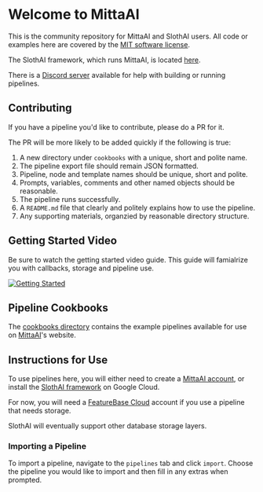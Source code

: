 # Welcome to MittaAI
This is the community repository for MittaAI and SlothAI users. All code or examples here are covered by the [MIT software license](https://github.com/MittaAI/mitta-community/blob/main/LICENSE).

The SlothAI framework, which runs MittaAI, is located [here](https://github.com/kordless/SlothAI).

There is a [Discord server](https://discord.gg/SxwcVGQ8j9) available for help with building or running pipelines.

## Contributing
If you have a pipeline you'd like to contribute, please do a PR for it.

The PR will be more likely to be added quickly if the following is true:
1. A new directory under `cookbooks` with a unique, short and polite name.
2. The pipeline export file should remain JSON formatted.
3. Pipeline, node and template names should be unique, short and polite.
4. Prompts, variables, comments and other named objects should be reasonable.
5. The pipeline runs successfully.
5. A `README.md` file that clearly and politely explains how to use the pipeline.
6. Any supporting materials, organzied by reasonable directory structure.

## Getting Started Video
Be sure to watch the getting started video guide. This guide will famialrize you with callbacks, storage and pipeline use.

[![Getting Started](https://img.youtube.com/vi/ntLqz38hC60/0.jpg)](https://www.youtube.com/watch?v=ntLqz38hC60)

## Pipeline Cookbooks
The [cookbooks directory](./cookbooks) contains the example pipelines available for use on [MittaAI](https://mitta.ai)'s website.

## Instructions for Use
To use pipelines here, you will either need to create a [MittaAI account](https://mitta.ai), or install the [SlothAI framework](https://github.com/kordless/SlothAI) on Google Cloud.

For now, you will need a [FeatureBase Cloud](https://cloud.featurebase.com) account if you use a pipeline that needs storage.

SlothAI will eventually support other database storage layers.

### Importing a Pipeline
To import a pipeline, navigate to the `pipelines` tab and click `import`. Choose the pipeline you would like to import and then fill in any extras when prompted.

